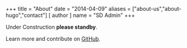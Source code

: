 +++
title = "About"
date = "2014-04-09"
aliases = ["about-us","about-hugo","contact"]
[ author ]
  name = "SD Admin"
+++

Under Construction **please standby**.

Learn more and contribute on [GitHub](https://github.com/gohugoio).

